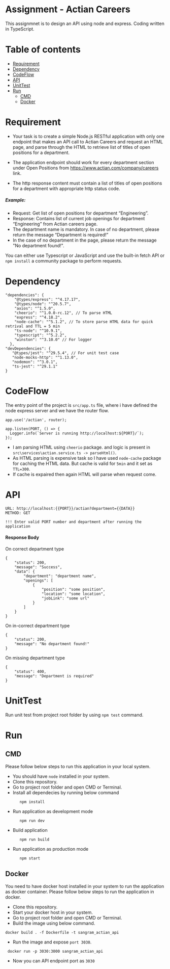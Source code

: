 # Assignment - Actian Careers

This assignmnet is to design an API using node and express. Coding written in TypeScript.

# Table of contents

- [Requirement](#requirement)
- [Dependency](#dependency)
- [CodeFlow](#codeflow)
- [API](#api)
- [UnitTest](#unittest)
- [Run](#run)
  - [CMD](#cmd)
  - [Docker](#docker)

# Requirement

- Your task is to create a simple Node.js RESTful application with only one endpoint that makes an API call to Actian Careers and request an HTML page, and parse through the HTML to retrieve list of titles of open positions for a department.

- The application endpoint should work for every department section under Open Positions from https://www.actian.com/company/careers link.

- The http response content must contain a list of titles of open positions for a department with appropriate http status code.

##### Example:

- Request: Get list of open positions for department “Engineering”.
- Response: Contains list of current job openings for department “Engineering” from Actian careers page.
- The department name is mandatory. In case of no department, please return the message “Department is required!”
- In the case of no department in the page, please return the message "No department found!".

You can either use Typescript or JavaScript and use the built-in fetch API or `npm install` a
community package to perform requests.

# Dependency

```
"dependencies": {
    "@types/express": "^4.17.17",
    "@types/node": "^20.5.7",
    "axios": "^1.5.0",
    "cheerio": "^1.0.0-rc.12", // To parse HTML
    "express": "^4.18.2",
    "node-cache": "^5.1.2", // To store parse HTML data for quick retrival and TTL = 5 min
    "ts-node": "^10.9.1",
    "typescript": "^5.2.2",
    "winston": "^3.10.0" // For logger
  },
"devDependencies": {
   "@types/jest": "^29.5.4", // For unit test case
   "node-mocks-http": "^1.13.0",
   "nodemon": "^3.0.1",
   "ts-jest": "^29.1.1"
}
```

# CodeFlow

The entry point of the project is `src/app.ts` file, where i have defined the node express server and we have the router flow.

```
app.use('/actian', router);

app.listen(PORT, () => {
  Logger.info(`Server is running http://localhost:${PORT}/`);
});
```

- I am parsing HTML using `cheerio` package. and logic is present in `src\services\actian.service.ts -> parseHtml()`.
- As HTML parsing is expensive task so I have used `node-cache` package for caching the HTML data. But cache is valid for `5min` and it set as `TTL=300`.
- If cache is expaired then again HTML will parse when request come.

# API

```
URL: http://localhost:{{PORT}}/actian?department={{DATA}}
METHOD: GET
```

`!!! Enter valid PORT number and department after running the application`

#### Response Body

On correct department type

```
{
    "status": 200,
    "message": "Success",
    "data": {
        "department": "department name",
        "openings": [
            {
                "position": "some position",
                "location": "some location",
                "jobLink": "some url"
            }
        ]
    }
}
```

On in-correct department type

```
{
    "status": 200,
    "message": "No department found!"
}
```

On missing department type

```
{
    "status": 400,
    "message": "Department is required"
}
```

# UnitTest

Run unit test from project root folder by using `npm test` command.

# Run

## CMD

Please follow below steps to run this application in your local system.

- You should have `node` installed in your system.
- Clone this repository.
- Go to project root folder and open CMD or Terminal.
- Install all dependecies by running below command
  ```
     npm install
  ```
- Run application as development mode
  ```
     npm run dev
  ```
- Build application
  ```
     npm run build
  ```
- Run application as production mode
  ```
     npm start
  ```

## Docker

You need to have docker host installed in your system to run the application as docker container. Please follow below steps to run the application in docker.

- Clone this repository.
- Start your docker host in your system.
- Go to project root folder and open CMD or Terminal.
- Build the image using below command.

```
docker build . -f Dockerfile -t sangram_actian_api
```

- Run the image and expose `port 3030`.

```
 docker run -p 3030:3000 sangram_actian_api
```

- Now you can API endpoint port as `3030`
